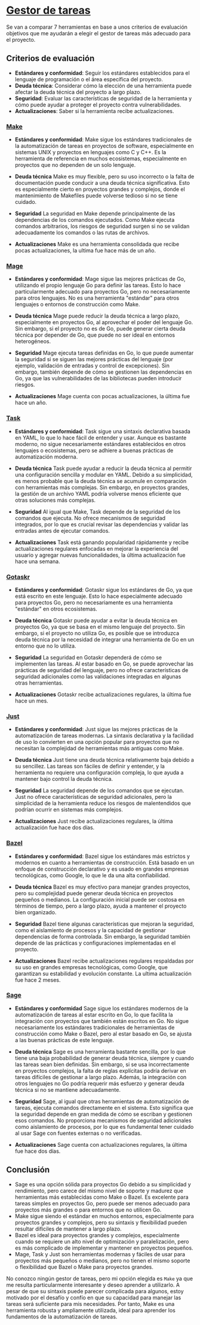 # [Gestor de tareas](https://github.com/FabriConde/CLIMB-VR/issues/12)

Se van a comparar 7 herramientas en base a unos criterios de evaluación objetivos que me ayudarán a elegir el gestor de tareas más adecuado para el proyecto.

## Criterios de evaluación

- **Estándares y conformidad**: Seguir los estándares establecidos para el lenguaje de programación o el área específica del proyecto.
- **Deuda técnica**: Considerar cómo la elección de una herramienta puede afectar la deuda técnica del proyecto a largo plazo.
- **Seguridad**: Evaluar las características de seguridad de la herramienta y cómo puede ayudar a proteger el proyecto contra vulnerabilidades.
- **Actualizaciones**: Saber si la herramienta recibe actualizaciones.

### [Make](https://www.gnu.org/software/make/)
- **Estándares y conformidad**:
Make sigue los estándares tradicionales de la automatización de tareas en proyectos de software, especialmente en sistemas UNIX y proyectos en lenguajes como C y C++. Es la herramienta de referencia en muchos ecosistemas, especialmente en proyectos que no dependen de un solo lenguaje.

- **Deuda técnica**
Make es muy flexible, pero su uso incorrecto o la falta de documentación puede conducir a una deuda técnica significativa. Esto es especialmente cierto en proyectos grandes y complejos, donde el mantenimiento de Makefiles puede volverse tedioso si no se tiene cuidado.

- **Seguridad**
La seguridad en Make depende principalmente de las dependencias de los comandos ejecutados. Como Make ejecuta comandos arbitrarios, los riesgos de seguridad surgen si no se validan adecuadamente los comandos o las rutas de archivos.

- **Actualizaciones**
Make es una herramienta consolidada que recibe pocas actualizaciones, la ultima fue hace más de un año.

### [Mage](https://github.com/magefile/mage)

- **Estándares y conformidad**:
Mage sigue las mejores prácticas de Go, utilizando el propio lenguaje Go para definir las tareas. Esto lo hace particularmente adecuado para proyectos Go, pero no necesariamente para otros lenguajes. No es una herramienta "estándar" para otros lenguajes o entornos de construcción como Make.

- **Deuda técnica**
Mage puede reducir la deuda técnica a largo plazo, especialmente en proyectos Go, al aprovechar el poder del lenguaje Go. Sin embargo, si el proyecto no es de Go, puede generar cierta deuda técnica por depender de Go, que puede no ser ideal en entornos heterogéneos.

- **Seguridad**
Mage ejecuta tareas definidas en Go, lo que puede aumentar la seguridad si se siguen las mejores prácticas del lenguaje (por ejemplo, validación de entradas y control de excepciones). Sin embargo, también depende de cómo se gestionen las dependencias en Go, ya que las vulnerabilidades de las bibliotecas pueden introducir riesgos.

- **Actualizaciones**
Mage cuenta con pocas actualizaciones, la última fue hace un año.

### [Task](https://github.com/go-task/task)

- **Estándares y conformidad**:
Task sigue una sintaxis declarativa basada en YAML, lo que lo hace fácil de entender y usar. Aunque es bastante moderno, no sigue necesariamente estándares establecidos en otros lenguajes o ecosistemas, pero se adhiere a buenas prácticas de automatización moderna.

- **Deuda técnica**
Task puede ayudar a reducir la deuda técnica al permitir una configuración sencilla y modular en YAML. Debido a su simplicidad, es menos probable que la deuda técnica se acumule en comparación con herramientas más complejas. Sin embargo, en proyectos grandes, la gestión de un archivo YAML podría volverse menos eficiente que otras soluciones más complejas.

- **Seguridad**
Al igual que Make, Task depende de la seguridad de los comandos que ejecuta. No ofrece mecanismos de seguridad integrados, por lo que es crucial revisar las dependencias y validar las entradas antes de ejecutar comandos.

- **Actualizaciones**
Task está ganando popularidad rápidamente y recibe actualizaciones regulares enfocadas en mejorar la experiencia del usuario y agregar nuevas funcionalidades, la última actualización fue hace una semana.

### [Gotaskr](https://github.com/Roemer/gotaskr)

- **Estándares y conformidad**:
Gotaskr sigue los estándares de Go, ya que está escrito en este lenguaje. Esto lo hace especialmente adecuado para proyectos Go, pero no necesariamente es una herramienta "estándar" en otros ecosistemas.

- **Deuda técnica**
Gotaskr puede ayudar a evitar la deuda técnica en proyectos Go, ya que se basa en el mismo lenguaje del proyecto. Sin embargo, si el proyecto no utiliza Go, es posible que se introduzca deuda técnica por la necesidad de integrar una herramienta de Go en un entorno que no lo utiliza.

- **Seguridad**
La seguridad en Gotaskr dependerá de cómo se implementen las tareas. Al estar basado en Go, se puede aprovechar las prácticas de seguridad del lenguaje, pero no ofrece características de seguridad adicionales como las validaciones integradas en algunas otras herramientas.

- **Actualizaciones**
Gotaskr recibe actualizaciones regulares, la última fue hace un mes.

### [Just](https://github.com/casey/just)

- **Estándares y conformidad**:
Just sigue las mejores prácticas de la automatización de tareas modernas. La sintaxis declarativa y la facilidad de uso lo convierten en una opción popular para proyectos que no necesitan la complejidad de herramientas más antiguas como Make.

- **Deuda técnica**
Just tiene una deuda técnica relativamente baja debido a su sencillez. Las tareas son fáciles de definir y entender, y la herramienta no requiere una configuración compleja, lo que ayuda a mantener bajo control la deuda técnica.

- **Seguridad**
La seguridad depende de los comandos que se ejecutan. Just no ofrece características de seguridad adicionales, pero la simplicidad de la herramienta reduce los riesgos de malentendidos que podrían ocurrir en sistemas más complejos.

- **Actualizaciones**
Just recibe actualizaciones regulares, la última actualización fue hace dos días.

### [Bazel](https://github.com/bazelbuild/buildtools)

- **Estándares y conformidad**:
Bazel sigue los estándares más estrictos y modernos en cuanto a herramientas de construcción. Está basado en un enfoque de construcción declarativo y es usado en grandes empresas tecnológicas, como Google, lo que le da una alta confiabilidad.

- **Deuda técnica**
Bazel es muy efectivo para manejar grandes proyectos, pero su complejidad puede generar deuda técnica en proyectos pequeños o medianos. La configuración inicial puede ser costosa en términos de tiempo, pero a largo plazo, ayuda a mantener el proyecto bien organizado.

- **Seguridad**
Bazel tiene algunas características que mejoran la seguridad, como el aislamiento de procesos y la capacidad de gestionar dependencias de forma controlada. Sin embargo, la seguridad también depende de las prácticas y configuraciones implementadas en el proyecto.

- **Actualizaciones**
Bazel recibe actualizaciones regulares respaldadas por su uso en grandes empresas tecnológicas, como Google, que garantizan su estabilidad y evolución constante. La ultima actualización fue hace 2 meses.

### [Sage](https://github.com/einride/sage)

- **Estándares y conformidad**
Sage sigue los estándares modernos de la automatización de tareas al estar escrito en Go, lo que facilita la integración con proyectos que también están escritos en Go. No sigue necesariamente los estándares tradicionales de herramientas de construcción como Make o Bazel, pero al estar basado en Go, se ajusta a las buenas prácticas de este lenguaje.

- **Deuda técnica**
Sage es una herramienta bastante sencilla, por lo que tiene una baja probabilidad de generar deuda técnica, siempre y cuando las tareas sean bien definidas. Sin embargo, si se usa incorrectamente en proyectos complejos, la falta de reglas explícitas podría derivar en tareas difíciles de gestionar a largo plazo. Además, la integración con otros lenguajes no Go podría requerir más esfuerzo y generar deuda técnica si no se mantiene adecuadamente.

- **Seguridad**
Sage, al igual que otras herramientas de automatización de tareas, ejecuta comandos directamente en el sistema. Esto significa que la seguridad depende en gran medida de cómo se escriban y gestionen esos comandos. No proporciona mecanismos de seguridad adicionales como aislamiento de procesos, por lo que es fundamental tener cuidado al usar Sage con fuentes externas o no verificadas.

- **Actualizaciones**
Sage cuenta con actualizaciones regulares, la última fue hace dos días.

## Conclusión

- Sage es una opción sólida para proyectos Go debido a su simplicidad y rendimiento, pero carece del mismo nivel de soporte y madurez que herramientas más establecidas como Make o Bazel. Es excelente para tareas simples en proyectos Go, pero puede ser menos adecuado para proyectos más grandes o para entornos que no utilicen Go.
- Make sigue siendo el estándar en muchos entornos, especialmente para proyectos grandes y complejos, pero su sintaxis y flexibilidad pueden resultar difíciles de mantener a largo plazo.
- Bazel es ideal para proyectos grandes y complejos, especialmente cuando se requiere un alto nivel de optimización y paralelización, pero es más complicado de implementar y mantener en proyectos pequeños.
- Mage, Task y Just son herramientas modernas y fáciles de usar para proyectos más pequeños o medianos, pero no tienen el mismo soporte o flexibilidad que Bazel o Make para proyectos grandes.

No conozco ningún gestor de tareas, pero mi opción elegida es `Make` ya que me resulta particularmente interesante y deseo aprender a utilizarlo. A pesar de que su sintaxis puede parecer complicada para algunos, estoy motivado por el desafío y confío en que su capacidad para manejar las tareas será suficiente para mis necesidades. Por tanto, Make es una herramienta robusta y ampliamente utilizada, ideal para aprender los fundamentos de la automatización de tareas.

